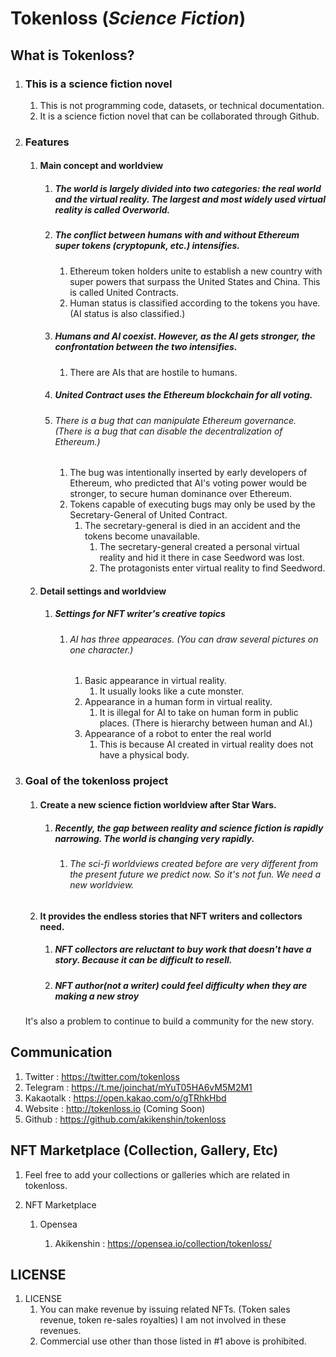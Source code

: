 # Tokenloss (*Science Fiction*)

## What is Tokenloss?

1. ### **This is a science fiction novel** 

   1. This is not programming code, datasets, or technical documentation.
   2. It is a science fiction novel that can be collaborated through Github.

2. ### **Features**

   1. #### Main concept and worldview
      
      1. ##### The world is largely divided into two categories: the real world and the virtual reality. The largest and most widely used virtual reality is called Overworld.
      2. ##### The conflict between humans with and without Ethereum super tokens (cryptopunk, etc.) intensifies.
         
         1. Ethereum token holders unite to establish a new country with super powers that surpass the United States and China. This is called United Contracts.
         2. Human status is classified according to the tokens you have. (AI status is also classified.)
      3. ##### Humans and AI coexist. However, as the AI gets stronger, the confrontation between the two intensifies.
         
         1. There are AIs that are hostile to humans.
      4.  ##### United Contract uses the Ethereum blockchain for all voting.
         
         1. ###### There is a bug that can manipulate Ethereum governance. (There is a bug that can disable the decentralization of Ethereum.)
            
            1. The bug was intentionally inserted by early developers of Ethereum, who predicted that AI's voting power would be stronger, to secure human dominance over Ethereum.
            2. Tokens capable of executing bugs may only be used by the Secretary-General of United Contract.
               1. The secretary-general is died in an accident and the tokens become unavailable.
                  1. The secretary-general created a personal virtual reality and hid it there in case Seedword was lost.
                  2. The protagonists enter virtual reality to find Seedword.
   2. #### Detail settings and worldview
      
      1. ##### Settings for NFT writer's creative topics
         
         1. ###### AI has three appearaces. (You can draw several pictures on one character.)
            
            1. Basic appearance in virtual reality.
               1. It usually looks like a cute monster.
            2. Appearance in a human form in virtual reality.
               1. It is illegal for AI to take on human form in public places. (There is hierarchy between human and AI.)
            3. Appearance of a robot to enter the real world
               1. This is because AI created in virtual reality does not have a physical body.

3. ### **Goal of the tokenloss project**

   1. #### Create a new science fiction worldview after Star Wars.

      1. ##### Recently, the gap between reality and science fiction is rapidly narrowing. The world is changing very rapidly.
         
         1. ###### The sci-fi worldviews created before are very different from the present future we predict now. So it's not fun. We need a new worldview.

   2. #### It provides the endless stories that NFT writers and collectors need.

      1. ##### NFT collectors are reluctant to buy work that doesn't have a story. Because it can be difficult to resell.

      2. ##### NFT author(not a writer) could feel difficulty when they are making a new stroy
   It's also a problem to continue to build a community for the new story.
      


## Communication

1. Twitter : https://twitter.com/tokenloss
2. Telegram : https://t.me/joinchat/mYuT05HA6vM5M2M1
3. Kakaotalk : https://open.kakao.com/o/gTRhkHbd
4. Website : http://tokenloss.io (Coming Soon)
5. Github : https://github.com/akikenshin/tokenloss



## NFT Marketplace (Collection, Gallery, Etc)

1. Feel free to add your collections or galleries which are related in tokenloss.

2. NFT Marketplace 

   1. Opensea 

      1. Akikenshin : https://opensea.io/collection/tokenloss/

      

## LICENSE

1. LICENSE
   1. You can make revenue by issuing related NFTs. (Token sales revenue, token re-sales royalties) I am not involved in these revenues.
   2. Commercial use other than those listed in #1 above is prohibited.

